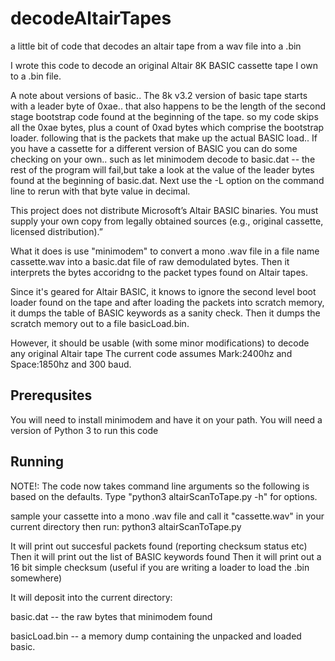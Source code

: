 # decodeAltairTapes
a little bit of code that decodes an altair tape from a wav file into a .bin

I wrote this code to decode an original Altair 8K BASIC cassette tape I own to a .bin file.

A note about versions of basic..   The 8k v3.2 version of basic tape starts with a leader byte of 0xae..  that also happens to be the length of the second stage bootstrap code found at the beginning of the tape.  so my code skips all the 0xae bytes, plus a count of 0xad bytes which comprise the bootstrap loader.  following that is the packets that make up the actual BASIC load..  If you have a cassette for
a different version of BASIC you can do some checking on your own.. such as let minimodem decode to basic.dat -- the rest of the program will fail,but take a look at the value of the leader bytes found at the beginning of basic.dat.  Next use the -L option on the command line to rerun with that byte value in decimal.

This project does not distribute Microsoft’s Altair BASIC binaries. You must supply your own copy from legally obtained sources (e.g., original cassette, licensed distribution).”

What it does is use "minimodem" to convert a mono .wav file in a file name cassette.wav into
a basic.dat file of raw demodulated bytes.
Then it interprets the bytes accoridng to the packet types found on Altair tapes.

Since it's geared for Altair BASIC, it knows to ignore the second level boot loader found on the tape
and after loading the packets into scratch memory, it dumps the table of BASIC keywords as
a sanity check.  Then it dumps the scratch memory out to a file basicLoad.bin.

However, it should be usable (with some minor modifications) to decode any original Altair tape
The current code assumes Mark:2400hz and Space:1850hz and 300 baud.

## Prerequsites
You will need to install minimodem and have it on your path.
You will need a version of Python 3 to run this code

## Running
NOTE!: The code now takes command line arguments so the following is based on the defaults.  Type
"python3 altairScanToTape.py -h"  for options.

sample your cassette into a mono .wav file and call it "cassette.wav" in your current directory
then run: python3 altairScanToTape.py

It will print out succesful packets found (reporting checksum status etc)
Then it will print out the list of BASIC keywords found
Then it will print out a 16 bit simple checksum (useful if you are writing a loader to load the .bin somewhere)

It will deposit into the current directory:

basic.dat  -- the raw bytes that minimodem found

basicLoad.bin --   a memory dump containing the unpacked and loaded basic.
